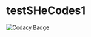 # testSHeCodes1

[![Codacy Badge](https://api.codacy.com/project/badge/Grade/a9218af5df704029945db250ae8a623a)](https://app.codacy.com/manual/amelia/testSheCodes1?utm_source=github.com&utm_medium=referral&utm_content=ameliavp/testSheCodes1&utm_campaign=Badge_Grade_Dashboard)